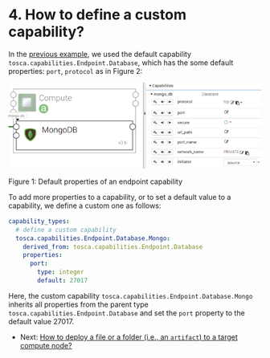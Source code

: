 # 4. How to define a custom capability?

In the [previous example](Basic_Relationship_ConnectsTo.md "Relationship depands on example"), we used the default
capability `tosca.capabilities.Endpoint.Database`, which has the some default properties: `port`, `protocol` as in
Figure 2:

![](../images/database_capability.png "Capability")

Figure 1: Default properties of an endpoint capability

To add more properties to a capability, or to set a default value to a capability, we define a custom one as follows:

```yaml
capability_types:
  # define a custom capability
  tosca.capabilities.Endpoint.Database.Mongo:
    derived_from: tosca.capabilities.Endpoint.Database
    properties:
      port:
        type: integer
        default: 27017
```

Here, the custom capability `tosca.capabilities.Endpoint.Database.Mongo` inherits all properties from the parent 
type `tosca.capabilities.Endpoint.Database` and set the `port` property to the default value 27017.

* Next: [How to deploy a file or a folder (i.e., an `artifact`) to a target compute node?](Basic_Artifact.md "Artifact")